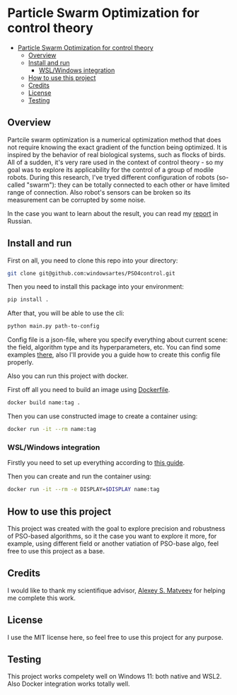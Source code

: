 # Particle Swarm Optimization for control theory

- [Particle Swarm Optimization for control theory](#particle-swarm-optimization-for-control-theory)
  - [Overview](#overview)
  - [Install and run](#install-and-run)
    - [WSL/Windows integration](#wslwindows-integration)
  - [How to use this project](#how-to-use-this-project)
  - [Credits](#credits)
  - [License](#license)
  - [Testing](#testing)


## Overview

Partcile swarm optimization is a numerical optimization method that does not require knowing the exact gradient of the function being optimized. It is inspired by the behavior of real biological systems, such as flocks of birds. All of a sudden, it's very rare used in the context of control theory - so my goal was to explore its applicability for the control of a group of modile robots.
During this research, I've tryed different configuration of robots (so-called "swarm"): they can be totally connected to each other or have limited range of connection. Also robot's sensors can be broken so its measurement can be corrupted by some noise.

In the case you want to learn about the result, you can read my [report](./report.pdf) in Russian.

## Install and run

First on all, you need to clone this repo into your directory: 

```bash
git clone git@github.com:windowsartes/PSO4control.git
```

Then you need to install this package into your environment:

```bash
pip install .
```

After that, you will be able to use the cli:

```bash
python main.py path-to-config
```

Config file is a json-file, where you specify everything about current scene: the field, algorithm type and its hyperparameters, etc. You can find some examples [there](./config_examples), also I'll provide you a guide how to create this config file properly.

Also you can run this project with docker.

First off all you need to build an image using [Dockerfile](./Dockerfile).

```bash
docker build name:tag .
```

Then you can use constructed image to create a container using:

```bash
docker run -it --rm name:tag
```

### WSL/Windows integration

Firstly you need to set up everything according to [this guide](https://stackoverflow.com/questions/46018102/how-can-i-use-matplotlib-pyplot-in-a-docker-container).

Then you can create and run the container using:

```bash
docker run -it --rm -e DISPLAY=$DISPLAY name:tag
```


## How to use this project

This project was created with the goal to explore precision and robustness of PSO-based algorithms, so it the case you want to explore it more, for example, using different field or another vatiation of PSO-base algo, feel free to use this project as a base.

## Credits

I would like to thank my scientifique advisor, [Alexey S. Matveev](https://research.com/u/alexey-s-matveev) for helping me complete this work.

## License

I use the MIT license here, so feel free to use this project for any purpose.

## Testing

This project works compelety well on Windows 11: both native and WSL2. Also Docker integration works totally well.
